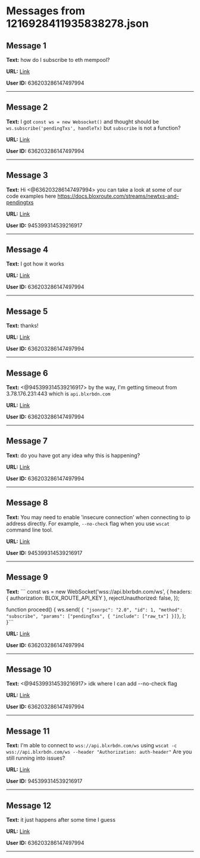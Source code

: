 # Messages from 1216928411935838278.json

## Message 1

**Text:** how do I subscribe to eth mempool?

**URL:** [Link](https://discord.com/channels/638409433860407300/638411171233398824/1216928411935838278)

**User ID:** 636203286147497994

---

## Message 2

**Text:** I got `const ws = new Websocket()` and thought should be `ws.subscribe('pendingTxs', handleTx)` but `subscribe` is not a function?

**URL:** [Link](https://discord.com/channels/638409433860407300/638411171233398824/1216928608887505017)

**User ID:** 636203286147497994

---

## Message 3

**Text:** Hi <@636203286147497994> you can take a look at some of our code examples here https://docs.bloxroute.com/streams/newtxs-and-pendingtxs

**URL:** [Link](https://discord.com/channels/638409433860407300/638411171233398824/1216941369944182905)

**User ID:** 945399314539216917

---

## Message 4

**Text:** I got how it works

**URL:** [Link](https://discord.com/channels/638409433860407300/638411171233398824/1217056296046428160)

**User ID:** 636203286147497994

---

## Message 5

**Text:** thanks!

**URL:** [Link](https://discord.com/channels/638409433860407300/638411171233398824/1217056301843087440)

**User ID:** 636203286147497994

---

## Message 6

**Text:** <@945399314539216917> by the way, I'm getting timeout from 3.78.176.231:443 which is `api.blxrbdn.com`

**URL:** [Link](https://discord.com/channels/638409433860407300/638411171233398824/1217079565340381274)

**User ID:** 636203286147497994

---

## Message 7

**Text:** do you have got any idea why this is happening?

**URL:** [Link](https://discord.com/channels/638409433860407300/638411171233398824/1217079585511051426)

**User ID:** 636203286147497994

---

## Message 8

**Text:** You may need to enable 'insecure connection' when connecting to ip address directly. For example, `--no-check` flag when you use `wscat` command line tool.

**URL:** [Link](https://discord.com/channels/638409433860407300/638411171233398824/1217101077824933928)

**User ID:** 945399314539216917

---

## Message 9

**Text:** ```  const ws = new WebSocket('wss://api.blxrbdn.com/ws', {
    headers: { authorization: BLOX_ROUTE_API_KEY },
    rejectUnauthorized: false,
  });

  function proceed() {
    ws.send(
      `{
          "jsonrpc": "2.0",
          "id": 1,
          "method": "subscribe",
          "params": ["pendingTxs", {
            "include": ["raw_tx"]
          }]}`,
    );
  }```

**URL:** [Link](https://discord.com/channels/638409433860407300/638411171233398824/1217104435692703845)

**User ID:** 636203286147497994

---

## Message 10

**Text:** <@945399314539216917> idk where I can add --no-check flag

**URL:** [Link](https://discord.com/channels/638409433860407300/638411171233398824/1217104517397483592)

**User ID:** 636203286147497994

---

## Message 11

**Text:** I'm able to connect to `wss://api.blxrbdn.com/ws` using  `wscat -c wss://api.blxrbdn.com/ws --header "Authorization: auth-header"` Are you still running into issues?

**URL:** [Link](https://discord.com/channels/638409433860407300/638411171233398824/1217121477867081780)

**User ID:** 945399314539216917

---

## Message 12

**Text:** it just happens after some time I guess

**URL:** [Link](https://discord.com/channels/638409433860407300/638411171233398824/1217122128508227614)

**User ID:** 636203286147497994

---

